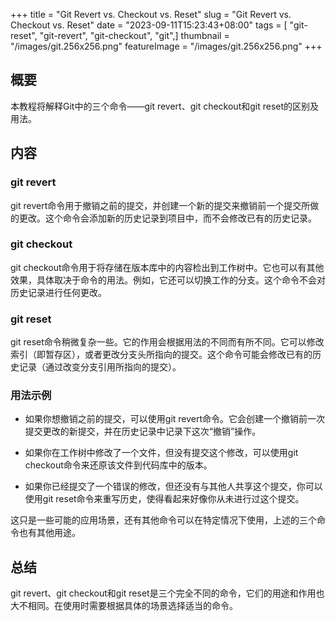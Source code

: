 +++
title = "Git Revert vs. Checkout vs. Reset"
slug = "Git Revert vs. Checkout vs. Reset"
date = "2023-09-11T15:23:43+08:00"
tags = [ "git-reset", "git-revert", "git-checkout", "git",]
thumbnail = "/images/git.256x256.png"
featureImage = "/images/git.256x256.png"
+++


## 概要

本教程将解释Git中的三个命令——git revert、git checkout和git reset的区别及用法。

## 内容

### git revert
 
git revert命令用于撤销之前的提交，并创建一个新的提交来撤销前一个提交所做的更改。这个命令会添加新的历史记录到项目中，而不会修改已有的历史记录。

### git checkout

git checkout命令用于将存储在版本库中的内容检出到工作树中。它也可以有其他效果，具体取决于命令的用法。例如，它还可以切换工作的分支。这个命令不会对历史记录进行任何更改。

### git reset

git reset命令稍微复杂一些。它的作用会根据用法的不同而有所不同。它可以修改索引（即暂存区），或者更改分支头所指向的提交。这个命令可能会修改已有的历史记录（通过改变分支引用所指向的提交）。

### 用法示例

- 如果你想撤销之前的提交，可以使用git revert命令。它会创建一个撤销前一次提交更改的新提交，并在历史记录中记录下这次“撤销”操作。

- 如果你在工作树中修改了一个文件，但没有提交这个修改，可以使用git checkout命令来还原该文件到代码库中的版本。

- 如果你已经提交了一个错误的修改，但还没有与其他人共享这个提交，你可以使用git reset命令来重写历史，使得看起来好像你从未进行过这个提交。

这只是一些可能的应用场景，还有其他命令可以在特定情况下使用，上述的三个命令也有其他用途。

## 总结

git revert、git checkout和git reset是三个完全不同的命令，它们的用途和作用也大不相同。在使用时需要根据具体的场景选择适当的命令。


